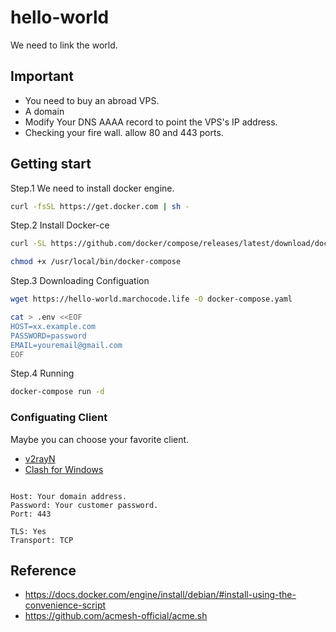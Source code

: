 # hello-world
We need to link the world.

## Important

- You need to buy an abroad VPS.
- A domain
- Modify Your DNS AAAA record to point the VPS's IP address.
- Checking your fire wall. allow 80 and 443 ports.

## Getting start

Step.1 We need to install docker engine.

```sh
curl -fsSL https://get.docker.com | sh -
```

Step.2 Install Docker-ce

```sh
curl -SL https://github.com/docker/compose/releases/latest/download/docker-compose-linux-x86_64 -o /usr/local/bin/docker-compose

chmod +x /usr/local/bin/docker-compose
```

Step.3 Downloading Configuation

```sh
wget https://hello-world.marchocode.life -O docker-compose.yaml

cat > .env <<EOF
HOST=xx.example.com
PASSWORD=password
EMAIL=youremail@gmail.com
EOF

```

Step.4 Running

```sh
docker-compose run -d
```

### Configuating Client

Maybe you can choose your favorite client.

- [v2rayN](https://github.com/2dust/v2rayN)
- [Clash for Windows](https://github.com/Fndroid/clash_for_windows_pkg)

```text

Host: Your domain address.
Password: Your customer password.
Port: 443

TLS: Yes
Transport: TCP

```


## Reference
- https://docs.docker.com/engine/install/debian/#install-using-the-convenience-script
- https://github.com/acmesh-official/acme.sh
